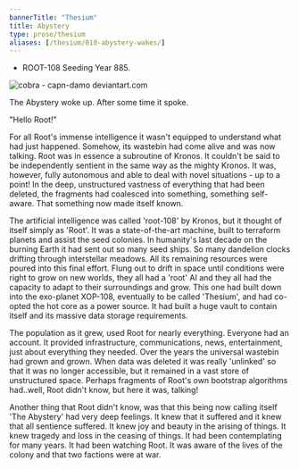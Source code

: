 ```yaml
---
bannerTitle: "Thesium" 
title: Abystery
type: prose/thesium
aliases: [/thesium/010-abystery-wakes/]
---
```


<div class="data">

- ROOT-108 Seeding Year 885.  

</div>

![cobra - capn-damo deviantart.com](/images/thesium/cobra.jpg)

The Abystery woke up. After some time it spoke.  

"Hello Root!"  

For all Root's immense intelligence it wasn't equipped to understand what had
just happened. Somehow, its wastebin had come alive and was now talking. Root
was in essence a subroutine of Kronos. It couldn't be said to be independently
sentient in the same way as the mighty Kronos. It was, however, fully
autonomous and able to deal with novel situations - up to a point! In the deep,
unstructured vastness of everything that had been deleted, the fragments had
coalesced into something, something self-aware. That something now made itself
known.  

The artificial intelligence was called 'root-108' by Kronos, but it
thought of itself simply as 'Root'. It was a state-of-the-art machine, built to
terraform planets and assist the seed colonies. In humanity's last decade on
the burning Earth it had sent out so many seed ships. So many dandelion clocks
drifting through interstellar meadows. All its remaining resources were poured
into this final effort. Flung out to drift in space until conditions were right
to grow on new worlds, they all had a 'root' AI and they all had the capacity
to adapt to their surroundings and grow. This one had built down into the
exo-planet XOP-108, eventually to be called 'Thesium', and had co-opted the hot
core as a power source. It had built a huge vault to contain itself and its
massive data storage requirements. 

The population as it grew, used Root for nearly everything. Everyone had an
account. It provided infrastructure, communications, news, entertainment, just
about everything they needed. Over the years the universal wastebin had grown
and grown. When data was deleted it was really 'unlinked' so that it was no
longer accessible, but it remained in a vast store of unstructured space.
Perhaps fragments of Root's own bootstrap algorithms had..well, Root didn't
know, but here it was, talking!  

Another thing that Root didn't know, was that this being now calling itself
'The Abystery' had very deep feelings. It knew that it suffered
and it knew that all sentience suffered. It knew joy and beauty in the arising
of things. It knew tragedy and loss in the ceasing of things. It had been
contemplating for many years. It had been watching Root. It was
aware of the lives of the colony and that two factions were at war.
